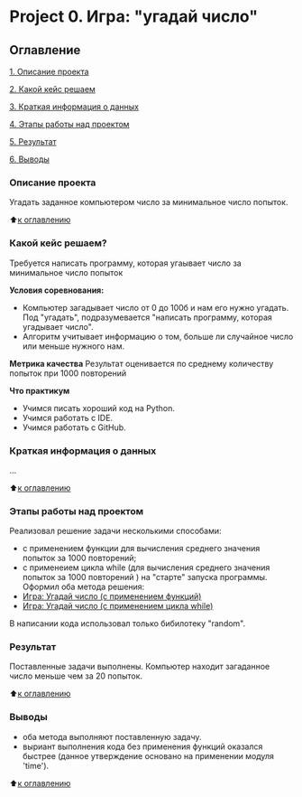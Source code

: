 # Project 0. Игра: "угадай число"


## Оглавление
[1. Описание проекта](https://github.com/Danil-Obryadin/Data_Science/blob/main/Project%200/README.md#Описание-проекта)

[2. Какой кейс решаем](https://github.com/Danil-Obryadin/Data_Science/blob/main/Project%200/README.md#Какой-кейс-решаем)

[3. Краткая информация о данных](https://github.com/Danil-Obryadin/Data_Science/blob/main/Project%200/README.md#Краткая-информация-о-данных)

[4. Этапы работы над проектом](https://github.com/Danil-Obryadin/Data_Science/blob/main/Project%200/README.md#Этапы-работы-над-проектом)

[5. Результат](https://github.com/Danil-Obryadin/Data_Science/blob/main/Project%200/README.md#Результат)

[6. Выводы](https://github.com/Danil-Obryadin/Data_Science/blob/main/Project%200/README.md#Выводы)


### Описание проекта
Угадать заданное компьютером число за минимальное число попыток.

:arrow_up:[к оглавлению](https://github.com/Danil-Obryadin/Data_Science/blob/main/Project%200/README.md#Оглавление)


### Какой кейс решаем?
Требуется написать программу, которая угаывает число за минимальное число попыток

**Условия соревнования:**
- Компьютер загадывает число от 0 до 100б и нам его нужно угадать. Под "угадать", подразумевается "написать
программу, которая угадывает число".
- Алгоритм учитывает информацию о том, больше ли случайное число или меньше нужного нам.

**Метрика качества**
Результат оценивается по среднему количеству попыток при 1000 повторений

**Что практикум**
- Учимся писать хороший код на Python.
- Учимся работать с IDE.
- Учимся работать с GitHub.


### Краткая информация о данных
...


:arrow_up:[к оглавлению](https://github.com/Danil-Obryadin/Data_Science/blob/main/Project%200/README.md#Оглавление)

### Этапы работы над проектом
Реализовал решение задачи несколькими способами:
- с применением функции для вычисления среднего значения попыток за 1000 повторений;
- с применеием цикла while (для вычисления среднего значения попыток за 1000 повторений ) на "старте" запуска программы.
Оформил оба метода решения:
- [Игра: Угадай число (с применением функций)](https://github.com/Danil-Obryadin/Data_Science/blob/main/Project%200/Game.py)
- [Игра: Угадай число (с применением цикла while)](https://github.com/Danil-Obryadin/Data_Science/blob/main/Project%200/Game_while.py)

В написании кода использовал только бибилотеку "random".


### Результат
Поставленные задачи выполнены. Компьютер находит загаданное число меньше чем за 20 попыток.

:arrow_up:[к оглавлению](https://github.com/Danil-Obryadin/Data_Science/blob/main/Project%200/README.md#Оглавление)

### Выводы
- оба метода выполняют поставленную задачу.
- выриант выполнения кода без применения функций оказался быстрее (данное утверждение основано на применении модуля 'time').

:arrow_up:[к оглавлению](https://github.com/Danil-Obryadin/Data_Science/blob/main/Project%200/README.md#Оглавление)

